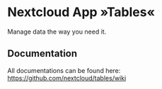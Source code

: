 # Nextcloud App »Tables«

Manage data the way you need it.

## Documentation
All documentations can be found here: https://github.com/nextcloud/tables/wiki